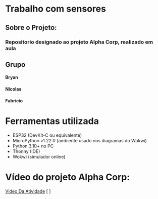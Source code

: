 # Trabalho com sensores

## Sobre o Projeto:
### Repositorio designado ao projeto Alpha Corp, realizado em aula
## Grupo
#### Bryan
#### Nicolas
#### Fabricio

# Ferramentas utilizada
- ESP32 (DevKit-C ou equivalente)
- MicroPython v1.22.0 (ambiente usado nos diagramas do Wokwi)
- Python 3.10+ no PC
- Thonny (IDE) 
- Wokwi (simulador online)


# Vídeo do projeto Alpha Corp:

[Video Da Atividade]()
[  ]


